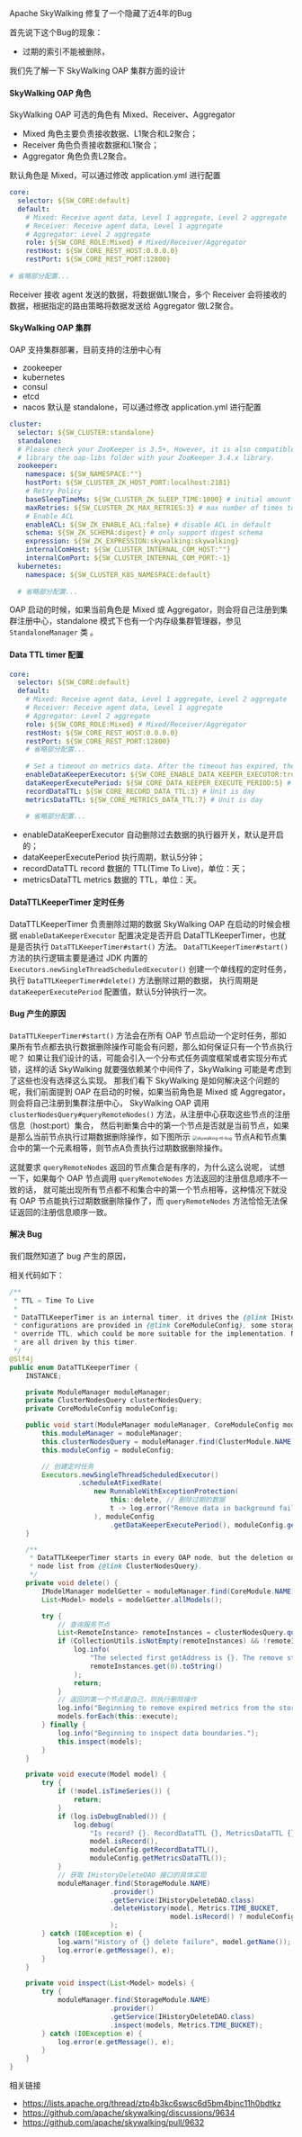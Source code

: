 Apache SkyWalking 修复了一个隐藏了近4年的Bug

首先说下这个Bug的现象：
- 过期的索引不能被删除，

我们先了解一下 SkyWalking OAP 集群方面的设计
#### SkyWalking OAP 角色
SkyWalking OAP 可选的角色有 Mixed、Receiver、Aggregator
- Mixed 角色主要负责接收数据、L1聚合和L2聚合；
- Receiver 角色负责接收数据和L1聚合；
- Aggregator 角色负责L2聚合。

默认角色是 Mixed，可以通过修改 application.yml 进行配置
```yaml
core:
  selector: ${SW_CORE:default}
  default:
    # Mixed: Receive agent data, Level 1 aggregate, Level 2 aggregate
    # Receiver: Receive agent data, Level 1 aggregate
    # Aggregator: Level 2 aggregate
    role: ${SW_CORE_ROLE:Mixed} # Mixed/Receiver/Aggregator
    restHost: ${SW_CORE_REST_HOST:0.0.0.0}
    restPort: ${SW_CORE_REST_PORT:12800}
    
# 省略部分配置...  
```
Receiver 接收 agent 发送的数据，将数据做L1聚合，多个 Receiver 会将接收的数据，根据指定的路由策略将数据发送给 Aggregator 做L2聚合。


#### SkyWalking OAP 集群
OAP 支持集群部署，目前支持的注册中心有
- zookeeper
- kubernetes
- consul
- etcd
- nacos
默认是 standalone，可以通过修改 application.yml 进行配置
```yaml
cluster:
  selector: ${SW_CLUSTER:standalone}
  standalone:
  # Please check your ZooKeeper is 3.5+, However, it is also compatible with ZooKeeper 3.4.x. Replace the ZooKeeper 3.5+
  # library the oap-libs folder with your ZooKeeper 3.4.x library.
  zookeeper:
    namespace: ${SW_NAMESPACE:""}
    hostPort: ${SW_CLUSTER_ZK_HOST_PORT:localhost:2181}
    # Retry Policy
    baseSleepTimeMs: ${SW_CLUSTER_ZK_SLEEP_TIME:1000} # initial amount of time to wait between retries
    maxRetries: ${SW_CLUSTER_ZK_MAX_RETRIES:3} # max number of times to retry
    # Enable ACL
    enableACL: ${SW_ZK_ENABLE_ACL:false} # disable ACL in default
    schema: ${SW_ZK_SCHEMA:digest} # only support digest schema
    expression: ${SW_ZK_EXPRESSION:skywalking:skywalking}
    internalComHost: ${SW_CLUSTER_INTERNAL_COM_HOST:""}
    internalComPort: ${SW_CLUSTER_INTERNAL_COM_PORT:-1}
  kubernetes:
    namespace: ${SW_CLUSTER_K8S_NAMESPACE:default}
    
  # 省略部分配置...
```  
OAP 启动的时候，如果当前角色是 Mixed 或 Aggregator，则会将自己注册到集群注册中心，standalone 模式下也有一个内存级集群管理器，参见 `StandaloneManager` 类 。

#### Data TTL timer 配置
```yaml
core:
  selector: ${SW_CORE:default}
  default:
    # Mixed: Receive agent data, Level 1 aggregate, Level 2 aggregate
    # Receiver: Receive agent data, Level 1 aggregate
    # Aggregator: Level 2 aggregate
    role: ${SW_CORE_ROLE:Mixed} # Mixed/Receiver/Aggregator
    restHost: ${SW_CORE_REST_HOST:0.0.0.0}
    restPort: ${SW_CORE_REST_PORT:12800}
    # 省略部分配置...
    
    # Set a timeout on metrics data. After the timeout has expired, the metrics data will automatically be deleted.
    enableDataKeeperExecutor: ${SW_CORE_ENABLE_DATA_KEEPER_EXECUTOR:true} # Turn it off then automatically metrics data delete will be close.
    dataKeeperExecutePeriod: ${SW_CORE_DATA_KEEPER_EXECUTE_PERIOD:5} # How often the data keeper executor runs periodically, unit is minute
    recordDataTTL: ${SW_CORE_RECORD_DATA_TTL:3} # Unit is day
    metricsDataTTL: ${SW_CORE_METRICS_DATA_TTL:7} # Unit is day
    
    # 省略部分配置...
```
- enableDataKeeperExecutor 自动删除过去数据的执行器开关，默认是开启的；
- dataKeeperExecutePeriod 执行周期，默认5分钟；
- recordDataTTL record 数据的 TTL(Time To Live)，单位：天；
- metricsDataTTL metrics 数据的 TTL，单位：天。 

#### DataTTLKeeperTimer 定时任务
DataTTLKeeperTimer 负责删除过期的数据
SkyWalking OAP 在启动的时候会根据 `enableDataKeeperExecutor` 配置决定是否开启 DataTTLKeeperTimer，也就是是否执行 `DataTTLKeeperTimer#start()` 方法。
 `DataTTLKeeperTimer#start()` 方法的执行逻辑主要是通过 JDK 内置的 `Executors.newSingleThreadScheduledExecutor()` 创建一个单线程的定时任务，
执行 `DataTTLKeeperTimer#delete()` 方法删除过期的数据， 执行周期是`dataKeeperExecutePeriod` 配置值，默认5分钟执行一次。

#### Bug 产生的原因
`DataTTLKeeperTimer#start()` 方法会在所有 OAP 节点启动一个定时任务，那如果所有节点都去执行数据删除操作可能会有问题，那么如何保证只有一个节点执行呢？
如果让我们设计的话，可能会引入一个分布式任务调度框架或者实现分布式锁，这样的话 SkyWalking 就要强依赖某个中间件了，SkyWalking 可能是考虑到了这些也没有选择这么实现。
那我们看下 SkyWalking 是如何解决这个问题的呢，我们前面提到 OAP 在启动的时候，如果当前角色是 Mixed 或 Aggregator，则会将自己注册到集群注册中心，
SkyWalking OAP 调用 `clusterNodesQuery#queryRemoteNodes()` 方法，从注册中心获取这些节点的注册信息（host:port）集合，
然后判断集合中的第一个节点是否就是当前节点，如果是那么当前节点执行过期数据删除操作，如下图所示
<img src="./skywalking-ttl-bug/nodes.png" alt="skywalking-ttl-bug" style="zoom:50%;" />
节点A和节点集合中的第一个元素相等，则节点A负责执行过期数据删除操作。

这就要求 `queryRemoteNodes` 返回的节点集合是有序的，为什么这么说呢， 试想一下，如果每个 OAP 节点调用 `queryRemoteNodes` 方法返回的注册信息顺序不一致的话，
就可能出现所有节点都不和集合中的第一个节点相等，这种情况下就没有 OAP 节点能执行过期数据删除操作了，而 `queryRemoteNodes` 方法恰恰无法保证返回的注册信息顺序一致。


#### 解决 Bug
我们既然知道了 bug 产生的原因，


相关代码如下：
```java
/**
 * TTL = Time To Live
 *
 * DataTTLKeeperTimer is an internal timer, it drives the {@link IHistoryDeleteDAO} to remove the expired data. TTL
 * configurations are provided in {@link CoreModuleConfig}, some storage implementations, such as ES6/ES7, provides an
 * override TTL, which could be more suitable for the implementation. No matter which TTL configurations are set, they
 * are all driven by this timer.
 */
@Slf4j
public enum DataTTLKeeperTimer {
    INSTANCE;

    private ModuleManager moduleManager;
    private ClusterNodesQuery clusterNodesQuery;
    private CoreModuleConfig moduleConfig;

    public void start(ModuleManager moduleManager, CoreModuleConfig moduleConfig) {
        this.moduleManager = moduleManager;
        this.clusterNodesQuery = moduleManager.find(ClusterModule.NAME).provider().getService(ClusterNodesQuery.class);
        this.moduleConfig = moduleConfig;

        // 创建定时任务
        Executors.newSingleThreadScheduledExecutor()
                 .scheduleAtFixedRate(
                     new RunnableWithExceptionProtection(
                         this::delete, // 删除过期的数据
                         t -> log.error("Remove data in background failure.", t)
                     ), moduleConfig
                         .getDataKeeperExecutePeriod(), moduleConfig.getDataKeeperExecutePeriod(), TimeUnit.MINUTES);
    }

    /**
     * DataTTLKeeperTimer starts in every OAP node, but the deletion only work when it is as the first node in the OAP
     * node list from {@link ClusterNodesQuery}.
     */
    private void delete() {
        IModelManager modelGetter = moduleManager.find(CoreModule.NAME).provider().getService(IModelManager.class);
        List<Model> models = modelGetter.allModels();

        try {
            // 查询服务节点
            List<RemoteInstance> remoteInstances = clusterNodesQuery.queryRemoteNodes();
            if (CollectionUtils.isNotEmpty(remoteInstances) && !remoteInstances.get(0).getAddress().isSelf()) {
                log.info(
                    "The selected first getAddress is {}. The remove stage is skipped.",
                    remoteInstances.get(0).toString()
                );
                return;
            }
            // 返回的第一个节点是自己，则执行删除操作
            log.info("Beginning to remove expired metrics from the storage.");
            models.forEach(this::execute);
        } finally {
            log.info("Beginning to inspect data boundaries.");
            this.inspect(models);
        }
    }

    private void execute(Model model) {
        try {
            if (!model.isTimeSeries()) {
                return;
            }
            if (log.isDebugEnabled()) {
                log.debug(
                    "Is record? {}. RecordDataTTL {}, MetricsDataTTL {}",
                    model.isRecord(),
                    moduleConfig.getRecordDataTTL(),
                    moduleConfig.getMetricsDataTTL());
            }
            // 获取 IHistoryDeleteDAO 接口的具体实现
            moduleManager.find(StorageModule.NAME)
                         .provider()
                         .getService(IHistoryDeleteDAO.class)
                         .deleteHistory(model, Metrics.TIME_BUCKET,
                                        model.isRecord() ? moduleConfig.getRecordDataTTL() : moduleConfig.getMetricsDataTTL()
                         );
        } catch (IOException e) {
            log.warn("History of {} delete failure", model.getName());
            log.error(e.getMessage(), e);
        }
    }

    private void inspect(List<Model> models) {
        try {
            moduleManager.find(StorageModule.NAME)
                         .provider()
                         .getService(IHistoryDeleteDAO.class)
                         .inspect(models, Metrics.TIME_BUCKET);
        } catch (IOException e) {
            log.error(e.getMessage(), e);
        }
    }
}

```

相关链接
- https://lists.apache.org/thread/ztp4b3kc6swsc6d5bm4bjnc11h0bdtkz
- https://github.com/apache/skywalking/discussions/9634  
- https://github.com/apache/skywalking/pull/9632

